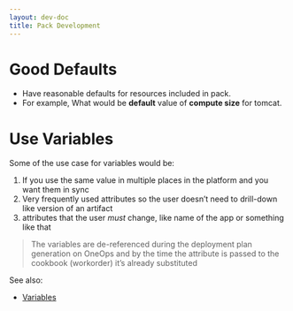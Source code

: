 ```yaml
---
layout: dev-doc
title: Pack Development
---
```


# Good Defaults

* Have reasonable defaults for resources included in pack.
* For example, What would be **default** value of **compute size** for tomcat.


# Use Variables

Some of the use case for variables would be:

  1. If you use the same value in multiple places in the platform and you want them in sync
  2. Very frequently used attributes so the user doesn’t need to drill-down like version of an artifact
  3. attributes that the user ​*must*​ change, like name of the app or something like that

> The variables are de-referenced during the deployment plan generation on OneOps and  by the time the attribute is passed to the cookbook (workorder) it’s already substituted

See also:

* <a href="/user/references/variables.html">Variables</a>
 